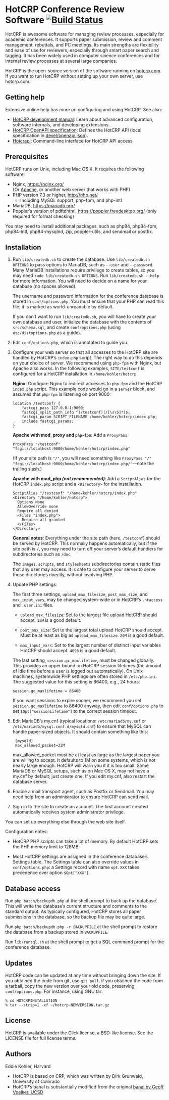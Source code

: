 HotCRP Conference Review Software [![Build Status](https://github.com/kohler/hotcrp/actions/workflows/tests.yml/badge.svg)](https://github.com/kohler/hotcrp/actions/workflows/tests.yml)
=================================

HotCRP is awesome software for managing review processes, especially for
academic conferences. It supports paper submission, review and comment
management, rebuttals, and PC meetings. Its main strengths are flexibility and
ease of use for reviewers, especially through smart paper search and tagging. It
has been widely used in computer science conferences and for internal review
processes at several large companies.

HotCRP is the open-source version of the software running on
[hotcrp.com](https://hotcrp.com). If you want to run HotCRP without setting
up your own server, use hotcrp.com.


Getting help
------------

Extensive online help has more on configuring and using HotCRP. See also:

* [HotCRP development manual](./devel/manual/index.md): Learn about
  advanced configuration, software internals, and developing extensions.
* [HotCRP OpenAPI specification](https://hotcrp.com/devel/api/): Defines the
  HotCRP API (local specification in
  [devel/openapi.json](./devel/openapi.json)).
* [Hotcrapi](./devel/manual/hotcrapi.md): Command-line interface for HotCRP API
  access.


Prerequisites
-------------

HotCRP runs on Unix, including Mac OS X. It requires the following
software:

* Nginx, https://nginx.org/ \
  (Or [Apache](https://httpd.apache.org), or another web server that works with PHP)
* PHP version 7.3 or higher, http://php.net/
  - Including MySQL support, php-fpm, and php-intl
* MariaDB, https://mariadb.org/
* Poppler’s version of pdftohtml, https://poppler.freedesktop.org/ (only
  required for format checking)

You may need to install additional packages, such as php84, php84-fpm,
php84-intl, php84-mysqlnd, zip, poppler-utils, and sendmail or postfix.


Installation
------------

1. Run `lib/createdb.sh` to create the database. Use `lib/createdb.sh OPTIONS`
   to pass options to MariaDB, such as `--user` and `--password`. Many MariaDB
   installations require privilege to create tables, so you may need `sudo
   lib/createdb.sh OPTIONS`. Run `lib/createdb.sh --help` for more
   information. You will need to decide on a name for your database (no spaces
   allowed).

   The username and password information for the conference database is stored
   in `conf/options.php`. You must ensure that your PHP can read this file; it
   is marked as world-unreadable by default.

   If you don’t want to run `lib/createdb.sh`, you will have to create your
   own database and user, initialize the database with the contents of
   `src/schema.sql`, and create `conf/options.php` (using
   `etc/distoptions.php` as a guide).

2. Edit `conf/options.php`, which is annotated to guide you.

3. Configure your web server so that all accesses to the HotCRP site are
   handled by HotCRP’s `index.php` script. The right way to do this depends on
   your choice of server. We recommend using `php-fpm` with Nginx, but Apache
   also works. In the following examples, `SITE/testconf` is configured for a
   HotCRP installation in `/home/kohler/hotcrp`.

   **Nginx**: Configure Nginx to redirect accesses to `php-fpm` and the HotCRP
   `index.php` script. This example code would go in a `server` block, and
   assumes that `php-fpm` is listening on port 9000:

   ```
   location /testconf/ {
       fastcgi_pass 127.0.0.1:9000;
       fastcgi_split_path_info ^(/testconf)(/[\s\S]*)$;
       fastcgi_param SCRIPT_FILENAME /home/kohler/hotcrp/index.php;
       include fastcgi_params;
   }
   ```

   **Apache with mod_proxy and `php-fpm`**: Add a `ProxyPass`.

   ```
   ProxyPass "/testconf" "fcgi://localhost:9000/home/kohler/hotcrp/index.php"
   ```

   (If your site path is `"/"`, you will need something like `ProxyPass "/"
   "fcgi://localhost:9000/home/kohler/hotcrp/index.php/"`—note the trailing
   slash.)

   **Apache with mod_php _(not recommended)_**: Add a `ScriptAlias` for the
   HotCRP `index.php` script and a `<Directory>` for the installation.

   ```
   ScriptAlias "/testconf" "/home/kohler/hotcrp/index.php"
   <Directory "/home/kohler/hotcrp">
     Options None
     AllowOverride none
     Require all denied
     <Files "index.php">
       Require all granted
     </Files>
   </Directory>
   ```

   **General notes**: Everything under the site path (here, `/testconf`)
   should be served by HotCRP. This normally happens automatically, but if the
   site path is `/`, you may need to turn off your server’s default handlers
   for subdirectories such as `/doc`.

   The `images`, `scripts`, and `stylesheets` subdirectories contain static
   files that any user may access. It is safe to configure your server to
   serve those directories directly, without involving PHP.

4. Update PHP settings.

   The first three settings, `upload_max_filesize`, `post_max_size`, and
   `max_input_vars`, may be changed system-wide or in HotCRP’s `.htaccess` and
   `.user.ini` files.

   * `upload_max_filesize`: Set to the largest file upload HotCRP should accept.
     `15M` is a good default.

   * `post_max_size`: Set to the largest total upload HotCRP should accept. Must
     be at least as big as `upload_max_filesize`. `20M` is a good default.

   * `max_input_vars`: Set to the largest number of distinct input variables
     HotCRP should accept. `4096` is a good default.

   The last setting, `session.gc_maxlifetime`, must be changed globally. This
   provides an upper bound on HotCRP session lifetimes (the amount of idle time
   before a user is logged out automatically). On Unix machines, systemwide PHP
   settings are often stored in `/etc/php.ini`. The suggested value for this
   setting is 86400, e.g., 24 hours:

   ```
   session.gc_maxlifetime = 86400
   ```

   If you want sessions to expire sooner, we recommend you set
   `session.gc_maxlifetime` to 86400 anyway, then edit `conf/options.php` to set
   `$Opt["sessionLifetime"]` to the correct session timeout.

5. Edit MariaDB’s my.cnf (typical locations: `/etc/mariadb/my.cnf` or
   `/etc/mariadb/mysql.conf.d/mysqld.cnf`) to ensure that MySQL can handle
   paper-sized objects.  It should contain something like this:

        [mysqld]
        max_allowed_packet=32M

   max_allowed_packet must be at least as large as the largest paper you are
   willing to accept. It defaults to 1M on some systems, which is not nearly
   large enough. HotCRP will warn you if it is too small. Some MariaDB or MySQL
   setups, such as on Mac OS X, may not have a my.cnf by default; just create
   one. If you edit my.cnf, also restart the database server.

6. Enable a mail transport agent, such as Postfix or Sendmail. You may need help
   from an administrator to ensure HotCRP can send mail.

7. Sign in to the site to create an account. The first account created
   automatically receives system administrator privilege.

You can set up everything else through the web site itself.

Configuration notes:

- HotCRP PHP scripts can take a lot of memory. By default HotCRP sets the
  PHP memory limit to 128MB.

- Most HotCRP settings are assigned in the conference database’s Settings table.
  The Settings table can also override values in `conf/options.php`: a Settings
  record with name `opt.XXX` takes precedence over option `$Opt["XXX"]`.


Database access
---------------

Run `php batch/backupdb.php` at the shell prompt to back up the database.
This will write the database’s current structure and comments to the
standard output. As typically configured, HotCRP stores all paper
submissions in the database, so the backup file may be quite large.

Run `php batch/backupdb.php -r BACKUPFILE` at the shell prompt to restore the
database from a backup stored in `BACKUPFILE`.

Run `lib/runsql.sh` at the shell prompt to get a SQL command prompt for the
conference database.


Updates
-------

HotCRP code can be updated at any time without bringing down the site.
If you obtained the code from git, use `git pull`. if you obtained
the code from a tarball, copy the new version over your old code,
preserving `conf/options.php`. For instance, using GNU tar:

    % cd HOTCRPINSTALLATION
    % tar --strip=1 -xf ~/hotcrp-NEWVERSION.tar.gz


License
-------

HotCRP is available under the Click license, a BSD-like license. See the
LICENSE file for full license terms.


Authors
-------

Eddie Kohler, Harvard

* HotCRP is based on CRP, which was written by Dirk Grunwald,
  University of Colorado
* HotCRP’s banal is substantially modified from the original
  [banal by Geoff Voelker, UCSD](http://www.sysnet.ucsd.edu/sigops/banal/)
